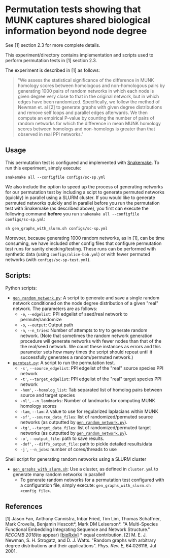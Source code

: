 # Permutation tests showing that MUNK captures shared biological information beyond node degree

See [1] section 2.3 for more complete details.

This experiment/directory contains implementation and scripts used to perform permutation tests in [1] section 2.3.

The experiment is described in [1] as follows:
> "We assess the statistical significance of the difference in MUNK
> homology scores between homologous and non-homologous pairs by
> generating 1000 pairs of random networks in which each node is given
> degree very close to that in the original network, but in which edges
> have been randomized. Specifically, we follow the method of Newman et.
> al [2] to generate graphs with given degree distributions and remove
> self loops and parallel edges afterwards. We then compute an empirical
> P-value by counting the number of pairs of random networks for which
> the difference in mean MUNK homology scores between homologs and
> non-homologs is greater than that observed in real PPI networks."

## Usage

This permutation test is configured and implemented with [Snakemake](http://snakemake.readthedocs.io/en/stable/). To run this experiment, simply execute:

	snakemake all --configfile configs/sc-sp.yml

We also include the option to speed up the process of generating networks for our permutation test by including a scipt to generate permuted networks (quickly) in parallel using a SLURM cluster. If you would like to generate permuted networks quickly and in parallel before you run the permutation test with Snakemake (as described above), you first can execute the following command **before** you run `snakemake all --configfile configs/sc-sp.yml`:

	sh gen_graphs_with_slurm.sh configs/sc-sp.yml

Morevoer, because generating 1000 random networks, as in [1], can be time consuming, we have included other config files that configure permutation test runs for sanity checking/testing. These runs can be performed with synthetic data (using `configs/alice-bob.yml`) or with fewer permuted networks (with `configs/sc-sp-test.yml`).

## Scripts:

Python scripts:
* [`gen_random_network.py`](https://github.com/lrgr/munk/blob/master/experiments/permutation-test/gen_random_network.py): A script to generate and save a single random network conditioned on the node degree distribution of a given "real" network. The parameters are as follows:
	* `-e`, `--edgelist`: PPI edgelist of seed/real network to permute/randomize
	* `-o`, `--output`: Output path
	* `-n`, `--n_tries`: Number of attempts to try to generate random network. (Note that sometimes the random network generation procedure will generate networks with fewer nodes than that of the the real/seed network. We count these instances as errors and this parameter sets how many times the script should repeat until it successfully generates a random/permuted network.)
* [`permtest.py`](https://github.com/lrgr/munk/blob/master/experiments/permutation-test/gen_random_network.py): A script to run the permutation test.
	* `-s'`, `--source_edgelist`: PPI edgelist of the "real" source species PPI network
	* `-t'`, `--target_edgelist`: PPI edgelist of the "real" target species PPI network
	* `-hom'`, `--homolog_list`: Tab separated list of homolog pairs between source and target species
	* `-nl'`, `--n_landmarks`: Number of landmarks for computing MUNK homology scores
	* `-lam`, `--lam`: $\lambda$ value to use for regularized laplacians within MUNK
	* `-sf'`, `--source_data_files`: list of randomized/permuted source networks (as outputted by [`gen_random_network.py`](https://github.com/lrgr/munk/blob/master/experiments/permutation-test/gen_random_network.py)).
	* `-tg'`, `--target_data_files`: list of randomized/permuted target networks (as outputted by [`gen_random_network.py`](https://github.com/lrgr/munk/blob/master/experiments/permutation-test/gen_random_network.py)).
	* `-o'`, `--output_file`: path to save results.
	* `-dof'`, `--diffs_output_file`: path to pickle detailed results/data
	* `-j'`, `--n_jobs`: number of cores/threads to use

Shell script for generating random networks using a SLURM cluster
* [`gen_graphs_with_slurm.sh`](https://github.com/lrgr/munk/blob/munk-package/experiments/permutation-test/gen_graphs_with_slurm.sh): Use a cluster, as defined in `cluster.yml` to generate many random networks in parallel!
	* To generate random networks for a permutation test configured with a configuration file, simply execute: `gen_graphs_with_slurm.sh <config file>`.

## References
[1] Jason Fan, Anthony Cannistra, Inbar Fried, Tim Lim, Thomas Schaffner, Mark Crovella, Benjamin Hescott*, Mark DM Leiserson*. "A Multi-Species Functional Embedding Integrating Sequence and Network Structure."  _RECOMB 2018_(to appear)  [[bioRxiv]](https://www.biorxiv.org/content/early/2018/03/30/229211)  * equal contribution.
[2] M. E. J. Newman, S. H. Strogatz, and D. J. Watts. "Random graphs with arbitrary degree distributions and their applications". _Phys. Rev. E_, 64:026118, Jul 2001.
